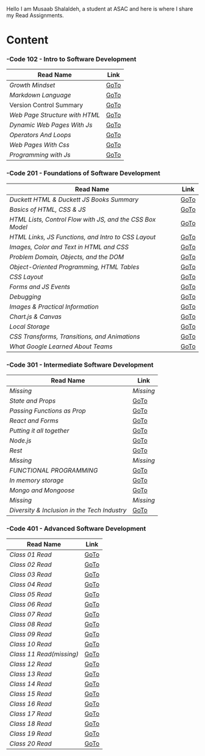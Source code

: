 Hello I am Musaab Shalaldeh, a student at ASAC and here is
where I share my Read Assignments.


# Content

### -Code 102 - Intro to Software Development

| **Read Name**      | **Link** |
| ----------- | ----------- |
| _Growth Mindset_     | [GoTo](https://musaabshalaldeh.github.io/reading-notes/102ReadingNotes/GrowthMindset)      |
| _Markdown Language_  | [GoTo](https://musaabshalaldeh.github.io/reading-notes/102ReadingNotes/read1)       |
|      Version Control Summary       |    [GoTo](https://musaabshalaldeh.github.io/reading-notes/102ReadingNotes/read2)          |
| _Web Page Structure with HTML_          |    [GoTo](https://musaabshalaldeh.github.io/reading-notes/102ReadingNotes/htmlStructure)         |
| _Dynamic Web Pages With Js_          |    [GoTo](https://musaabshalaldeh.github.io/reading-notes/102ReadingNotes/DynamicWebPages)         |
|_Operators And Loops_| [GoTo](https://musaabshalaldeh.github.io/reading-notes/102ReadingNotes/OperatorsAndLoops)|
|_Web Pages With Css_| [GoTo](https://musaabshalaldeh.github.io/reading-notes/102ReadingNotes/WebPagesWithCSS)|
|_Programming with Js_|[GoTo](https://musaabshalaldeh.github.io/reading-notes/102ReadingNotes/ProgrammingWithJs)|

### -Code 201 - Foundations of Software Development

| **Read Name**      | **Link** |
| ----------- | ----------- |
|_Duckett HTML & Duckett JS Books Summary_|[GoTo](https://musaabshalaldeh.github.io/reading-notes/201ReadingNotes/class-01)|
|_Basics of HTML, CSS & JS_|[GoTo](https://musaabshalaldeh.github.io/reading-notes/201ReadingNotes/class-02)|
|_HTML Lists, Control Flow with JS, and the CSS Box Model_|[GoTo](https://musaabshalaldeh.github.io/reading-notes/201ReadingNotes/class-03)|
|_HTML Links, JS Functions, and Intro to CSS Layout_|[GoTo](https://musaabshalaldeh.github.io/reading-notes/201ReadingNotes/class-04)|
|_Images, Color and Text in HTML and CSS_|[GoTo](https://musaabshalaldeh.github.io/reading-notes/201ReadingNotes/class-05)|
|_Problem Domain, Objects, and the DOM_|[GoTo](https://musaabshalaldeh.github.io/reading-notes/201ReadingNotes/class-06)|
|_Object-Oriented Programming, HTML Tables_|[GoTo](https://musaabshalaldeh.github.io/reading-notes/201ReadingNotes/class-07)|
|_CSS Layout_|[GoTo](https://musaabshalaldeh.github.io/reading-notes/201ReadingNotes/class-08)|
|_Forms and JS Events_|[GoTo](https://musaabshalaldeh.github.io/reading-notes/201ReadingNotes/class-09)|
|_Debugging_|[GoTo](https://musaabshalaldeh.github.io/reading-notes/201ReadingNotes/class-10)|
|_Images & Practical Information_|[GoTo](https://musaabshalaldeh.github.io/reading-notes/201ReadingNotes/class-11)|
|_Chart.js & Canvas_|[GoTo](https://musaabshalaldeh.github.io/reading-notes/201ReadingNotes/class-12)|
|_Local Storage_|[GoTo](https://musaabshalaldeh.github.io/reading-notes/201ReadingNotes/class-13)|
|_CSS Transforms, Transitions, and Animations_|[GoTo](https://musaabshalaldeh.github.io/reading-notes/201ReadingNotes/class-14a)|
|_What Google Learned About Teams_|[GoTo](https://musaabshalaldeh.github.io/reading-notes/201ReadingNotes/class-14b)|


### -Code 301 - Intermediate Software Development

| **Read Name**      | **Link** |
| ----------- | ----------- |
|_Missing_|_Missing_|
|_State and Props_|[GoTo](https://musaabshalaldeh.github.io/reading-notes/301ReadingNotes/class-02)|
|_Passing Functions as Prop_|[GoTo](https://musaabshalaldeh.github.io/reading-notes/301ReadingNotes/class-03)|
|_React and Forms_|[GoTo](https://musaabshalaldeh.github.io/reading-notes/301ReadingNotes/class-04)|
|_Putting it all together_|[GoTo](https://musaabshalaldeh.github.io/reading-notes/301ReadingNotes/class-05)|
|_Node.js_|[GoTo](https://musaabshalaldeh.github.io/reading-notes/301ReadingNotes/class-06)|
|_Rest_|[GoTo](https://musaabshalaldeh.github.io/reading-notes/301ReadingNotes/class-07)|
|_Missing_|_Missing_|
|_FUNCTIONAL PROGRAMMING_|[GoTo](https://musaabshalaldeh.github.io/reading-notes/301ReadingNotes/class-09)|
|_In memory storage_|[GoTo](https://musaabshalaldeh.github.io/reading-notes/301ReadingNotes/class-10)|
|_Mongo and Mongoose_|[GoTo](https://musaabshalaldeh.github.io/reading-notes/301ReadingNotes/class-11)|
|_Missing_|_Missing_|
|_Diversity & Inclusion in the Tech Industry_|[GoTo](https://musaabshalaldeh.github.io/reading-notes/301ReadingNotes/class-13)|



### -Code 401 - Advanced Software Development
| **Read Name**      | **Link** |
| ----------- | ----------- |
|_Class 01 Read_|[GoTo](https://musaabshalaldeh.github.io/reading-notes/401ReadingNotes/class-01)|
|_Class 02 Read_|[GoTo](https://musaabshalaldeh.github.io/reading-notes/401ReadingNotes/class-02)|
|_Class 03 Read_|[GoTo](https://musaabshalaldeh.github.io/reading-notes/401ReadingNotes/class-03)|
|_Class 04 Read_|[GoTo](https://musaabshalaldeh.github.io/reading-notes/401ReadingNotes/class-04)|
|_Class 05 Read_|[GoTo](https://musaabshalaldeh.github.io/reading-notes/401ReadingNotes/class-05)|
|_Class 06 Read_|[GoTo](https://musaabshalaldeh.github.io/reading-notes/401ReadingNotes/class-06)|
|_Class 07 Read_|[GoTo](https://musaabshalaldeh.github.io/reading-notes/401ReadingNotes/class-07)|
|_Class 08 Read_|[GoTo](https://musaabshalaldeh.github.io/reading-notes/401ReadingNotes/class-08)|
|_Class 09 Read_|[GoTo](https://musaabshalaldeh.github.io/reading-notes/401ReadingNotes/class-09)|
|_Class 10 Read_|[GoTo](https://musaabshalaldeh.github.io/reading-notes/401ReadingNotes/class-10)|
|_Class 11 Read(missing)_|[GoTo](https://musaabshalaldeh.github.io/reading-notes/401ReadingNotes/class-11)|
|_Class 12 Read_|[GoTo](https://musaabshalaldeh.github.io/reading-notes/401ReadingNotes/class-12)|
|_Class 13 Read_|[GoTo](https://musaabshalaldeh.github.io/reading-notes/401ReadingNotes/class-13)|
|_Class 14 Read_|[GoTo](https://musaabshalaldeh.github.io/reading-notes/401ReadingNotes/class-14)|
|_Class 15 Read_|[GoTo](https://musaabshalaldeh.github.io/reading-notes/401ReadingNotes/class-15)|
|_Class 16 Read_|[GoTo](https://musaabshalaldeh.github.io/reading-notes/401ReadingNotes/class-16)|
|_Class 17 Read_|[GoTo](https://musaabshalaldeh.github.io/reading-notes/401ReadingNotes/class-17)|
|_Class 18 Read_|[GoTo](https://musaabshalaldeh.github.io/reading-notes/401ReadingNotes/class-18)|
|_Class 19 Read_|[GoTo](https://musaabshalaldeh.github.io/reading-notes/401ReadingNotes/class-19)|
|_Class 20 Read_|[GoTo](https://musaabshalaldeh.github.io/reading-notes/401ReadingNotes/class-20)|

